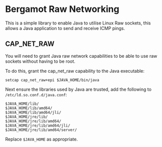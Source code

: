 # Bergamot Raw Networking

This is a simple library to enable Java to utilise Linux Raw sockets, this 
allows a Java application to send and receive ICMP pings.

## CAP_NET_RAW

You will need to grant Java raw network capabilities to be able to use raw 
sockets without having to be root.

To do this, grant the cap_net_raw capability to the Java executable:

    setcap cap_net_raw+epi $JAVA_HOME/bin/java
  
Next ensure the libraries used by Java are trusted, add the following to `/etc/ld.so.conf.d/java.conf`:
  
    $JAVA_HOME/lib/
    $JAVA_HOME/lib/amd64/
    $JAVA_HOME/lib/amd64/jli/
    $JAVA_HOME/jre/lib/
    $JAVA_HOME/jre/lib/amd64/
    $JAVA_HOME/jre/lib/amd64/jli/
    $JAVA_HOME/jre/lib/amd64/server/

Replace `$JAVA_HOME` as appropriate.

